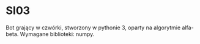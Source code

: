 # SI03
Bot grający w czwórki, stworzony w pythonie 3, oparty na algorytmie alfa-beta.
Wymagane biblioteki: numpy.
